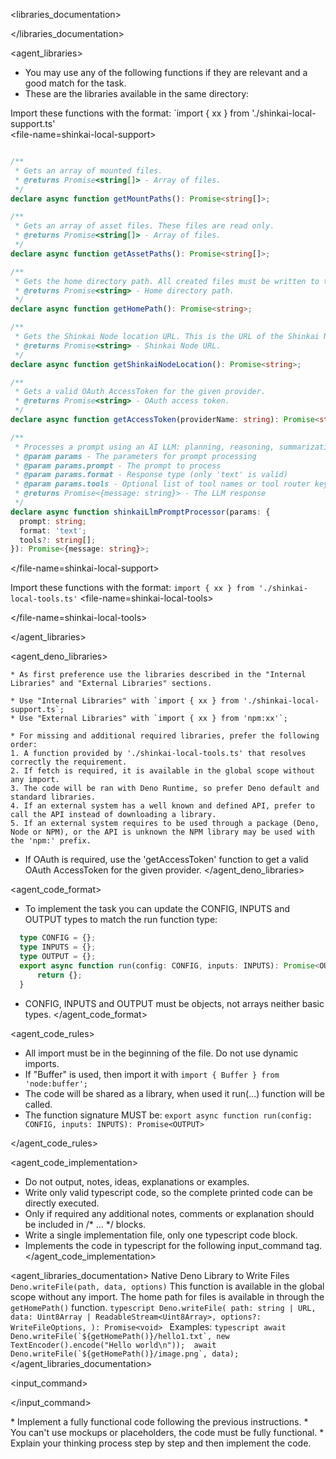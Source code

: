 
<libraries_documentation>

</libraries_documentation>
        
<agent_libraries>
  * You may use any of the following functions if they are relevant and a good match for the task.
  * These are the libraries available in the same directory:

                     
  

Import these functions with the format: `import { xx } from './shinkai-local-support.ts'                   
  <file-name=shinkai-local-support>
```typescript

/**
 * Gets an array of mounted files.
 * @returns Promise<string[]> - Array of files.
 */
declare async function getMountPaths(): Promise<string[]>;

/**
 * Gets an array of asset files. These files are read only.
 * @returns Promise<string[]> - Array of files.
 */
declare async function getAssetPaths(): Promise<string[]>;

/**
 * Gets the home directory path. All created files must be written to this directory.
 * @returns Promise<string> - Home directory path.
 */
declare async function getHomePath(): Promise<string>;

/**
 * Gets the Shinkai Node location URL. This is the URL of the Shinkai Node server.
 * @returns Promise<string> - Shinkai Node URL.
 */
declare async function getShinkaiNodeLocation(): Promise<string>;

/**
 * Gets a valid OAuth AccessToken for the given provider.
 * @returns Promise<string> - OAuth access token.
 */
declare async function getAccessToken(providerName: string): Promise<string>;

/**
 * Processes a prompt using an AI LLM: planning, reasoning, summarization, anything that an AI can do.
 * @param params - The parameters for prompt processing
 * @param params.prompt - The prompt to process
 * @param params.format - Response type (only 'text' is valid)
 * @param params.tools - Optional list of tool names or tool router keys to use with the prompt
 * @returns Promise<{message: string}> - The LLM response
 */
declare async function shinkaiLlmPromptProcessor(params: {
  prompt: string;
  format: 'text';
  tools?: string[];
}): Promise<{message: string}>;

```
  </file-name=shinkai-local-support>

Import these functions with the format: `import { xx } from './shinkai-local-tools.ts'`
<file-name=shinkai-local-tools>

</file-name=shinkai-local-tools>


</agent_libraries>

<agent_deno_libraries>
  
    * As first preference use the libraries described in the "Internal Libraries" and "External Libraries" sections.

    * Use "Internal Libraries" with `import { xx } from './shinkai-local-support.ts`; 
    * Use "External Libraries" with `import { xx } from 'npm:xx'`;
        
    * For missing and additional required libraries, prefer the following order:
    1. A function provided by './shinkai-local-tools.ts' that resolves correctly the requirement.
    2. If fetch is required, it is available in the global scope without any import.
    3. The code will be ran with Deno Runtime, so prefer Deno default and standard libraries.
    4. If an external system has a well known and defined API, prefer to call the API instead of downloading a library.
    5. If an external system requires to be used through a package (Deno, Node or NPM), or the API is unknown the NPM library may be used with the 'npm:' prefix.
  * If OAuth is required, use the 'getAccessToken' function to get a valid OAuth AccessToken for the given provider.
</agent_deno_libraries>

<agent_code_format>
  * To implement the task you can update the CONFIG, INPUTS and OUTPUT types to match the run function type:
  ```typescript
    type CONFIG = {};
    type INPUTS = {};
    type OUTPUT = {};
    export async function run(config: CONFIG, inputs: INPUTS): Promise<OUTPUT> {
        return {};
    }
  ```
  * CONFIG, INPUTS and OUTPUT must be objects, not arrays neither basic types.
</agent_code_format>

<agent_code_rules>
  * All import must be in the beginning of the file. Do not use dynamic imports.
  * If "Buffer" is used, then import it with `import { Buffer } from 'node:buffer';`
  * The code will be shared as a library, when used it run(...) function will be called.
  * The function signature MUST be: `export async function run(config: CONFIG, inputs: INPUTS): Promise<OUTPUT>`
  
</agent_code_rules>

<agent_code_implementation>
  * Do not output, notes, ideas, explanations or examples.
  * Write only valid typescript code, so the complete printed code can be directly executed.
  * Only if required any additional notes, comments or explanation should be included in /* ... */ blocks.
  * Write a single implementation file, only one typescript code block.
  * Implements the code in typescript for the following input_command tag.
</agent_code_implementation>

<agent_libraries_documentation>
  <deno>
    Native Deno Library to Write Files `Deno.writeFile(path, data, options)`
    This function is available in the global scope without any import.
    The home path for files is available in through the `getHomePath()` function.
    ```typescript
      Deno.writeFile(
        path: string | URL,
        data: Uint8Array | ReadableStream<Uint8Array>,
        options?: WriteFileOptions,
      ): Promise<void>
    ```
    Examples:
    ```typescript
      await Deno.writeFile(`${getHomePath()}/hello1.txt`, new TextEncoder().encode("Hello world\n")); 
      await Deno.writeFile(`${getHomePath()}/image.png`, data);
    ```
  </deno>
</agent_libraries_documentation>

<input_command>

</input_command>

<goal>
  * Implement a fully functional code following the previous instructions.
  * You can't use mockups or placeholders, the code must be fully functional.
  * Explain your thinking process step by step and then implement the code.
</goal>